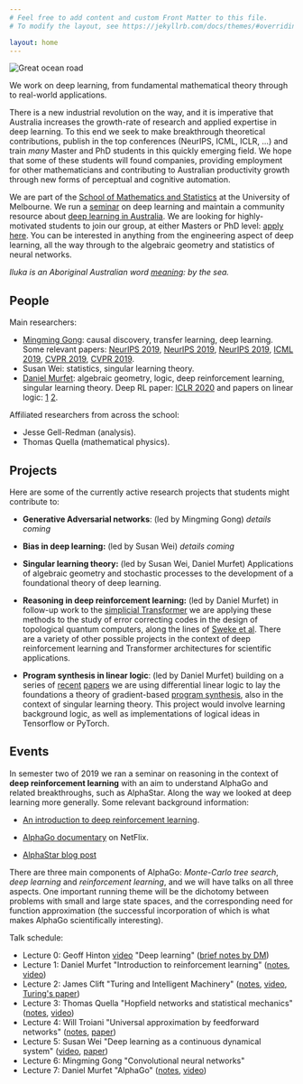 ```yaml
---
# Feel free to add content and custom Front Matter to this file.
# To modify the layout, see https://jekyllrb.com/docs/themes/#overriding-theme-defaults

layout: home
---
```


![Great ocean road](https://outbackfree.imgix.net/content/tours/Grayline/Great_Ocean_Road/064OK_IMGP0415-X2.jpg?w=1740&h=980&fit=crop&crop=center&auto=format)

We work on deep learning, from fundamental mathematical theory through to real-world applications. 

There is a new industrial revolution on the way, and it is imperative that Australia increases the growth-rate of research and applied expertise in deep learning. To this end we seek to make breakthrough theoretical contributions, publish in the top conferences (NeurIPS, ICML, ICLR, ...) and train *many* Master and PhD students in this quickly emerging field. We hope that some of these students will found companies, providing employment for other mathematicians and contributing to Australian productivity growth through new forms of perceptual and cognitive automation.

We are part of the [School of Mathematics and Statistics](https://ms.unimelb.edu.au/home) at the University of Melbourne. We run a [seminar](http://therisingsea.org/post/seminar-ch/) on deep learning and maintain a community resource about [deep learning in Australia](https://gist.github.com/dmurfet/072e8503368acdccf32b641f1e800e99). We are looking for highly-motivated students to join our group, at either Masters or PhD level: [apply here](mailto:d.murfet@unimelb.edu.au). You can be interested in anything from the engineering aspect of deep learning, all the way through to the algebraic geometry and statistics of neural networks.

*Iluka is an Aboriginal Australian word [meaning](https://www.gnb.nsw.gov.au/place_naming/placename_search/extract?id=MackXtrXan): by the sea.*

## People

Main researchers:

* [Mingming Gong](https://mingming-gong.github.io/): causal discovery, transfer learning, deep learning. Some relevant papers: [NeurIPS 2019](https://arxiv.org/abs/1907.02690), [NeurIPS 2019](https://papers.nips.cc/paper/8912-likelihood-free-overcomplete-ica-and-applications-in-causal-discovery.pdf), [NeurIPS 2019](https://papers.nips.cc/paper/9506-specific-and-shared-causal-relation-modeling-and-mechanism-based-clustering.pdf), [ICML 2019](http://proceedings.mlr.press/v97/huang19g/huang19g.pdf), [CVPR 2019](https://arxiv.org/abs/1809.05852), [CVPR 2019](https://arxiv.org/pdf/1904.01870.pdf).
* Susan Wei: statistics, singular learning theory. 
* [Daniel Murfet](http://therisingsea.org/): algebraic geometry, logic, deep reinforcement learning, singular learning theory. Deep RL paper: [ICLR 2020](https://openreview.net/forum?id=rkecJ6VFvr) and papers on linear logic: [1](https://arxiv.org/abs/1805.10770) [2](https://arxiv.org/abs/1805.11813).

Affiliated researchers from across the school:

* Jesse Gell-Redman (analysis).
* Thomas Quella (mathematical physics).

## Projects

Here are some of the currently active research projects that students might contribute to:

* **Generative Adversarial networks**: (led by Mingming Gong) *details coming*

* **Bias in deep learning:** (led by Susan Wei) *details coming*

* **Singular learning theory:** (led by Susan Wei, Daniel Murfet) Applications of algebraic geometry and stochastic processes to the development of a foundational theory of deep learning.

* **Reasoning in deep reinforcement learning:** (led by Daniel Murfet) in follow-up work to the [simplicial Transformer](https://openreview.net/forum?id=rkecJ6VFvr) we are applying these methods to the study of error correcting codes in the design of topological quantum computers, along the lines of [Sweke et al](https://arxiv.org/abs/1810.07207). There are a variety of other possible projects in the context of deep reinforcement learning and Transformer architectures for scientific applications.

* **Program synthesis in linear logic**: (led by Daniel Murfet) building on a series of [recent](https://arxiv.org/abs/1805.10770) [papers](https://arxiv.org/abs/1805.11813) we are using differential linear logic to lay the foundations a theory of gradient-based [program synthesis](https://gist.github.com/dmurfet/688af9d4413cbb9a13ca5d50b28ddcbc), also in the context of singular learning theory. This project would involve learning background logic, as well as implementations of logical ideas in Tensorflow or PyTorch.

## Events

In semester two of 2019 we ran a seminar on reasoning in the context of **deep reinforcement learning** with an aim to understand AlphaGo and related breakthroughs, such as AlphaStar. Along the way we looked at deep learning more generally. Some relevant background information:

* [An introduction to deep reinforcement learning](https://arxiv.org/pdf/1811.12560.pdf).

* [AlphaGo documentary](https://www.imdb.com/title/tt6700846/) on NetFlix.

* [AlphaStar blog post](https://deepmind.com/blog/alphastar-mastering-real-time-strategy-game-starcraft-ii/)

There are three main components of AlphaGo: *Monte-Carlo tree search*, *deep learning* and *reinforcement learning*, and we will have talks on all three aspects. One important running theme will be the dichotomy between problems with small and large state spaces, and the corresponding need for function approximation (the successful incorporation of which is what makes AlphaGo scientifically interesting).

Talk schedule:

  * Lecture 0: Geoff Hinton [video](https://www.youtube.com/watch?v=izrG86jycck) "Deep learning" ([brief notes by DM](http://therisingsea.org/notes/deeprl-seminar-talk1.pdf))
  * Lecture 1: Daniel Murfet "Introduction to reinforcement learning" ([notes](http://therisingsea.org/notes/deeprl-seminar-lecture1.pdf), [video](https://youtu.be/cfLfpCJA9mE))
  * Lecture 2: James Clift "Turing and Intelligent Machinery" ([notes](http://therisingsea.org/notes/deeprl-seminar-lecture2.pdf), [video](https://youtu.be/iYdoW4ZLes4), [Turing's paper](https://weightagnostic.github.io/papers/turing1948.pdf))
  * Lecture 3: Thomas Quella "Hopfield networks and statistical mechanics" ([notes](http://therisingsea.org/notes/deeprl-seminar-lecture3.pdf), [video](https://youtu.be/Vv9dmlFZcfo))
  * Lecture 4: Will Troiani "Universal approximation by feedforward networks" ([notes](http://therisingsea.org/notes/deeprl-seminar-lecture4.pdf), [paper](https://arxiv.org/pdf/1710.11278.pdf))
  * Lecture 5: Susan Wei "Deep learning as a continuous dynamical system" ([video](https://youtu.be/ZFLJ7svnP5E), [paper](http://www.jmlr.org/papers/volume18/17-653/17-653.pdf))
  * Lecture 6: Mingming Gong "Convolutional neural networks"
  * Lecture 7: Daniel Murfet "AlphaGo" ([notes](http://therisingsea.org/notes/talk-alphago.pdf), [video](https://youtu.be/rOiaZ1hVb-A))
